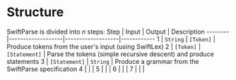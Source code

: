 # Structure

SwiftParse is divided into _n_ steps:
 Step   | Input             | Output            | Description 
--------|-------------------|-------------------|------------
1       | `String`          | `[Token]`         | Produce tokens from the user's input (using SwiftLex) 
2       | `[Token]`         | `[Statement]`     | Parse the tokens (simple recursive descent) and produce statements 
3       | `[Statement]`     | `String`          | Produce a grammar from the SwiftParse specification
4       |                   |                   | 
5       |                   |                   | 
6       |                   |                   | 
7       |                   |                   | 
